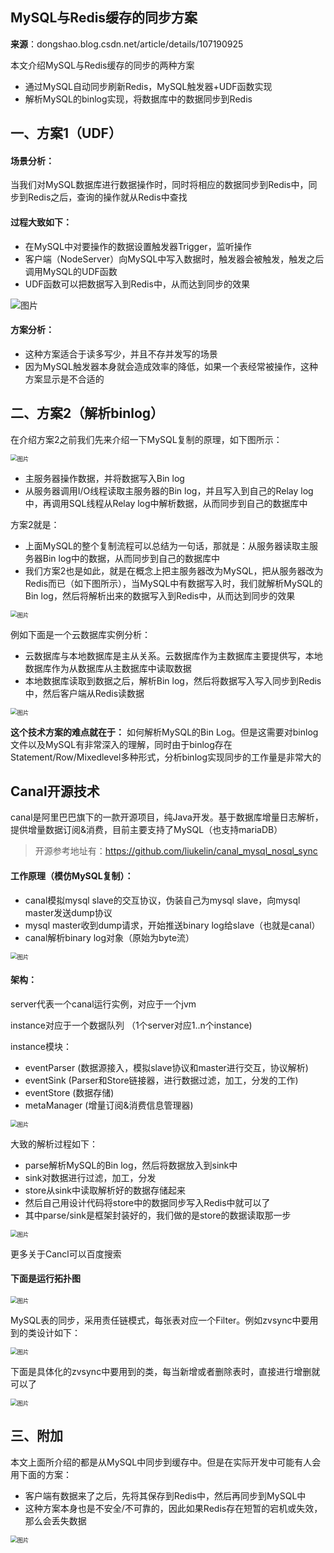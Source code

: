 ## MySQL与Redis缓存的同步方案

**来源**：dongshao.blog.csdn.net/article/details/107190925

本文介绍MySQL与Redis缓存的同步的两种方案

- 通过MySQL自动同步刷新Redis，MySQL触发器+UDF函数实现
- 解析MySQL的binlog实现，将数据库中的数据同步到Redis

## 一、方案1（UDF）

#### 场景分析：

当我们对MySQL数据库进行数据操作时，同时将相应的数据同步到Redis中，同步到Redis之后，查询的操作就从Redis中查找

#### 过程大致如下：

- 在MySQL中对要操作的数据设置触发器Trigger，监听操作
- 客户端（NodeServer）向MySQL中写入数据时，触发器会被触发，触发之后调用MySQL的UDF函数
- UDF函数可以把数据写入到Redis中，从而达到同步的效果

![图片](../../markdown/图片/640-20210414185746001)

#### 方案分析：

- 这种方案适合于读多写少，并且不存并发写的场景
- 因为MySQL触发器本身就会造成效率的降低，如果一个表经常被操作，这种方案显示是不合适的

## 二、方案2（解析binlog）

在介绍方案2之前我们先来介绍一下MySQL复制的原理，如下图所示：

<img src="../../图片/640-20210414185939451" alt="图片" style="zoom: 67%;" />

- 主服务器操作数据，并将数据写入Bin log
- 从服务器调用I/O线程读取主服务器的Bin log，并且写入到自己的Relay log中，再调用SQL线程从Relay log中解析数据，从而同步到自己的数据库中

方案2就是：

- 上面MySQL的整个复制流程可以总结为一句话，那就是：从服务器读取主服务器Bin log中的数据，从而同步到自己的数据库中
- 我们方案2也是如此，就是在概念上把主服务器改为MySQL，把从服务器改为Redis而已（如下图所示），当MySQL中有数据写入时，我们就解析MySQL的Bin log，然后将解析出来的数据写入到Redis中，从而达到同步的效果

<img src="../../图片/640-20210414190023985" alt="图片" style="zoom:67%;" />

例如下面是一个云数据库实例分析：

- 云数据库与本地数据库是主从关系。云数据库作为主数据库主要提供写，本地数据库作为从数据库从主数据库中读取数据
- 本地数据库读取到数据之后，解析Bin log，然后将数据写入写入同步到Redis中，然后客户端从Redis读数据

<img src="../../图片/640-20210414190053799.png" alt="图片" style="zoom:67%;" />

**这个技术方案的难点就在于：** 如何解析MySQL的Bin Log。但是这需要对binlog文件以及MySQL有非常深入的理解，同时由于binlog存在Statement/Row/Mixedlevel多种形式，分析binlog实现同步的工作量是非常大的

## Canal开源技术

canal是阿里巴巴旗下的一款开源项目，纯Java开发。基于数据库增量日志解析，提供增量数据订阅&消费，目前主要支持了MySQL（也支持mariaDB）

> 开源参考地址有：https://github.com/liukelin/canal_mysql_nosql_sync

#### 工作原理（模仿MySQL复制）：

- canal模拟mysql slave的交互协议，伪装自己为mysql slave，向mysql master发送dump协议
- mysql master收到dump请求，开始推送binary log给slave（也就是canal）
- canal解析binary log对象（原始为byte流）

<img src="../../图片/640-20210414190114061.png" alt="图片" style="zoom:67%;" />

#### 架构：

server代表一个canal运行实例，对应于一个jvm

instance对应于一个数据队列 （1个server对应1..n个instance)

instance模块：

- eventParser (数据源接入，模拟slave协议和master进行交互，协议解析)
- eventSink (Parser和Store链接器，进行数据过滤，加工，分发的工作)
- eventStore (数据存储)
- metaManager (增量订阅&消费信息管理器)

<img src="../../图片/640-20210414190127790.png" alt="图片" style="zoom:67%;" />

大致的解析过程如下：

- parse解析MySQL的Bin log，然后将数据放入到sink中
- sink对数据进行过滤，加工，分发
- store从sink中读取解析好的数据存储起来
- 然后自己用设计代码将store中的数据同步写入Redis中就可以了
- 其中parse/sink是框架封装好的，我们做的是store的数据读取那一步

<img src="../../图片/640-20210414190138752" alt="图片" style="zoom:67%;" />

更多关于Cancl可以百度搜索

#### 下面是运行拓扑图

<img src="../../图片/640-20210414190155044" alt="图片" style="zoom:67%;" />

MySQL表的同步，采用责任链模式，每张表对应一个Filter。例如zvsync中要用到的类设计如下：

<img src="../../图片/640-20210414190206796" alt="图片" style="zoom:67%;" />

下面是具体化的zvsync中要用到的类，每当新增或者删除表时，直接进行增删就可以了

<img src="../../图片/640-20210414190217382" alt="图片" style="zoom:67%;" />

## 三、附加

本文上面所介绍的都是从MySQL中同步到缓存中。但是在实际开发中可能有人会用下面的方案：

- 客户端有数据来了之后，先将其保存到Redis中，然后再同步到MySQL中
- 这种方案本身也是不安全/不可靠的，因此如果Redis存在短暂的宕机或失效，那么会丢失数据

<img src="../../图片/640-20210414190227748" alt="图片" style="zoom:67%;" />